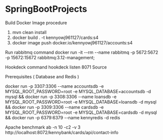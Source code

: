 # SpringBootProjects

Build Docker Image procedure
1. mvn clean install
2. docker build . -t kennyowj961127/cards:s4 
3. docker image push docker.io/kennyowj961127/accounts:s4

Run rabbitmq command
 docker run -it --rm --name rabbitmq -p 5672:5672 -p 15672:15672 rabbitmq:3.12-management;           

Hookdeck command
hookdeck listen 8071 Source

Prerequisites ( Database and Redis )

docker run -p 3307:3306 --name accountsdb -e MYSQL_ROOT_PASSWORD=root -e MYSQL_DATABASE=accountsdb -d mysql &&
docker run -p 3308:3306 --name loansdb -e MYSQL_ROOT_PASSWORD=root -e MYSQL_DATABASE=loansdb -d mysql &&
docker run -p 3309:3306 --name cardsdb -e MYSQL_ROOT_PASSWORD=root -e MYSQL_DATABASE=cardsdb -d mysql &&
docker run -p 6379:6379 --name kennyredis -d redis


Apache benchmark
ab -n 10 -c2 -v 3 http://localhost:8072/kennybank/cards/api/contact-info


